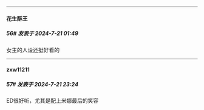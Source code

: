 ﻿
*****

####  花生酥王  
##### 56#       发表于 2024-7-21 01:49

女主的人设还挺好看的


*****

####  zxw11211  
##### 57#       发表于 2024-7-21 23:24

ED很好听，尤其是配上米娜最后的笑容

